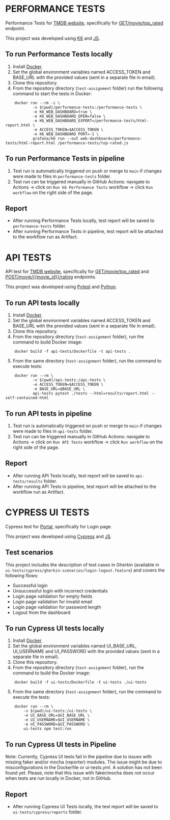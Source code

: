 # PERFORMANCE TESTS

Performance Tests for [TMDB website](https://www.themoviedb.org/), specifically for [GET/movie/top_rated](https://developer.themoviedb.org/reference/movie-top-rated-list) endpoint.

This project was developed using [K6](https://k6.io/) and [JS](https://developer.mozilla.org/en-US/docs/Web/JavaScript).

## To run Performance Tests locally 

1. Install [Docker](https://www.docker.com/get-started/).
2. Set the global environment variables named ACCESS_TOKEN and BASE_URL with the provided values (sent in a separate file in email).
3. Clone this repository.
4. From the repository directory (`test-assignment` folder) run the following command to start the tests in Docker:

```
    docker run --rm -i \
            -v $(pwd)/performance-tests:/performance-tests \
            -e K6_WEB_DASHBOARD=true \
            -e K6_WEB_DASHBOARD_OPEN=false \
            -e K6_WEB_DASHBOARD_EXPORT=/performance-tests/html-report.html \
            -e ACCESS_TOKEN=$ACCESS_TOKEN \
            -e K6_WEB_DASHBOARD_PORT=-1 \
            grafana/k6 run --out web-dashboard=/performance-tests/html-report.html /performance-tests/top-rated.js
```

## To run Performance Tests in pipeline

1. Test run is automatically triggered on push or merge to `main` if changes were made to files in `performance-tests` folder.
2. Test run can be triggered manually in GitHub Actions: navigate to Actions -> click on `Run k6 Performance Tests` workflow -> click `Run workflow` on the right side of the page.

## Report

* After running Performance Tests locally, test report will be saved to `performance-tests` folder.
* After running Performance Tests in pipeline, test report will be attached to the workflow run as Artifact.



# API TESTS

API test for [TMDB website](https://www.themoviedb.org/), specifically for [GET/movie/top_rated](https://developer.themoviedb.org/reference/movie-top-rated-list) and [POST/movie/{{movie_id}}/rating](https://developer.themoviedb.org/reference/movie-add-rating) endpoints.

This project was developed using [Pytest](https://docs.pytest.org/en/stable/) and [Python](https://www.python.org/).

## To run API tests locally 

1. Install [Docker](https://www.docker.com/get-started/).
2. Set the global environment variables named ACCESS_TOKEN and BASE_URL with the provided values (sent in a separate file in email).
3. Clone this repository.
4. From the repository directory (`test-assignment` folder), run the command to build Docker image:

```
    docker build -f api-tests/Dockerfile -t api-tests .
```

5. From the same directory (`test-assignment` folder), run the command to execute tests:

```
    docker run --rm \
            -v $(pwd)/api-tests:/api-tests \
            -e ACCESS_TOKEN=$ACCESS_TOKEN \
            -e BASE_URL=$BASE_URL \
            api-tests pytest ./tests --html=results/report.html --self-contained-html
```

## To run API tests in pipeline

1. Test run is automatically triggered on push or merge to `main` if changes were made to files in `api-tests` folder.
2. Test run can be triggered manually in GitHub Actions: navigate to Actions -> click on `Run API Tests` workflow -> click `Run workflow` on the right side of the page.

## Report

* After running API Tests locally, test report will be saved to `api-tests/results` folder.
* After running API Tests in pipeline, test report will be attached to the workflow run as Artifact.


# CYPRESS UI TESTS

Cypress test for [Portal](https://wave-trial.getbynder.com/login/), specifically for Login page.

This project was developed using [Cypress](https://www.cypress.io/) and [JS](https://developer.mozilla.org/en-US/docs/Web/JavaScript).

## Test scenarios

This project includes the description of test cases in Gherkin (available in `ui-tests/cypress/gherkin-scenarios/login-logout.feature`) and covers the following flows:
* Successful login
* Unsuccessful login with incorrect credentials
* Login page validation for empty fields
* Login page validation for invalid email
* Login page validation for password length
* Logout from the dashboard

## To run Cypress UI tests locally 

1. Install [Docker](https://www.docker.com/get-started/).
2. Set the global environment variables named UI_BASE_URL, UI_USERNAME and UI_PASSWORD with the provided values (sent in a separate file in email).
3. Clone this repository.
4. From the repository directory (`test-assignment` folder), run the command to build the Docker image:

```
    docker build -f ui-tests/Dockerfile -t ui-tests ./ui-tests
```

5. From the same directory (`test-assignment` folder), run the command to execute the tests:

```
    docker run --rm \
        -v $(pwd)/ui-tests:/ui-tests \
        -e UI_BASE_URL=$UI_BASE_URL \
        -e UI_USERNAME=$UI_USERNAME \
        -e UI_PASSWORD=$UI_PASSWORD \
        ui-tests npm test:run
```

## To run Cypress UI tests in Pipeline

Note: Currently, Cypress UI tests fail in the pipeline due to issues with missing faker and/or mocha (reporter) modules. The issue might be due to misconfigurations in the Dockerfile or ui-tests.yml. A solution has not been found yet. Please, note that this issue with faker/mocha does not occur when tests are run locally in Docker, not in GitHub.

## Report

* After running Cypress UI Tests locally, the test report will be saved to `ui-tests/cypress/reports` folder.
